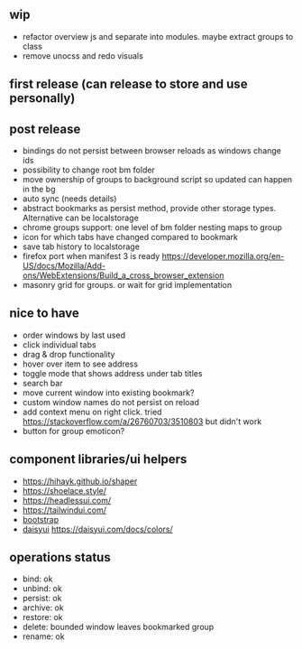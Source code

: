 ## wip
- refactor overview js and separate into modules. maybe extract groups to class
- remove unocss and redo visuals

## first release (can release to store and use personally)

## post release
- bindings do not persist between browser reloads as windows change ids
- possibility to change root bm folder
- move ownership of groups to background script so updated can happen in the bg
- auto sync (needs details)
- abstract bookmarks as persist method, provide other storage types. Alternative can be localstorage
- chrome groups support: one level of bm folder nesting maps to group
- icon for which tabs have changed compared to bookmark
- save tab history to localstorage
- firefox port when manifest 3 is ready https://developer.mozilla.org/en-US/docs/Mozilla/Add-ons/WebExtensions/Build_a_cross_browser_extension
- masonry grid for groups. or wait for grid implementation

## nice to have
- order windows by last used
- click individual tabs
- drag & drop functionality
- hover over item to see address
- toggle mode that shows address under tab titles
- search bar
- move current window into existing bookmark?
- custom window names do not persist on reload
- add context menu on right click. tried https://stackoverflow.com/a/26760703/3510803 but didn't work 
- button for group emoticon?
  
## component libraries/ui helpers
- https://hihayk.github.io/shaper
- https://shoelace.style/
- https://headlessui.com/
- https://tailwindui.com/
- [bootstrap](https://getbootstrap.com/docs/5.3/examples/)
- [daisyui](https://daisyui.com/theme-generator/) https://daisyui.com/docs/colors/


## operations status
- bind: ok
- unbind: ok
- persist: ok
- archive: ok
- restore: ok
- delete: bounded window leaves bookmarked group
- rename: ok